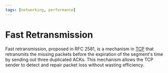 ```yaml
---
tags: [networking, performance]
---
```


# Fast Retransmission

Fast retransmission, proposed in RFC 2581, is a mechanism in
[TCP](202206151232.md) that retransmits the missing packets before the
expiration of the segment's time by sending out three duplicated ACKs. This
mechanism allows the TCP sender to detect and repair packet loss without wasting
efficiency.
